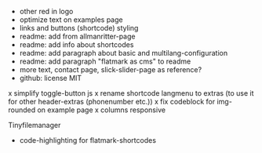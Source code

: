 - other red in logo
- optimize text on examples page
- links and buttons (shortcode) styling
- readme: add from allmanritter-page
- readme: add info about shortcodes
- readme: add paragraph about basic and multilang-configuration
- readme: add paragraph "flatmark as cms" to readme
- more text, contact page, slick-slider-page as reference?
- github: license MIT

x simplify toggle-button js
x rename shortcode langmenu to extras (to use it for other header-extras (phonenumber etc.))
x fix codeblock for img-rounded on example page
x columns responsive

Tinyfilemanager
- code-highlighting for flatmark-shortcodes